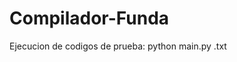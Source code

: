 # Compilador-Funda
 
Ejecucion de codigos de prueba:
python main.py <aqui va el nombre del archivo con el codigo a ejecutar>.txt